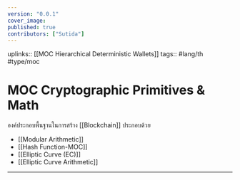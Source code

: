 ```yaml
---
version: "0.0.1"
cover_image:
published: true
contributors: ["Sutida"]
---
```

uplinks:: [[MOC Hierarchical Deterministic Wallets]]
tags:: #lang/th #type/moc

# MOC Cryptographic Primitives & Math 
องค์ประกอบพื้นฐานในการสร้าง [[Blockchain]] ประกอบด้วย 
- [[Modular Arithmetic]]
- [[Hash Function-MOC]]
- [[Elliptic Curve (EC)]]
- [[Elliptic Curve Arithmetic]]

---
